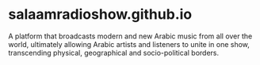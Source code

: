 # salaamradioshow.github.io
A platform that broadcasts modern and new Arabic music from all over the world, ultimately allowing Arabic artists and listeners to unite in one show, transcending physical, geographical and socio-political borders.
